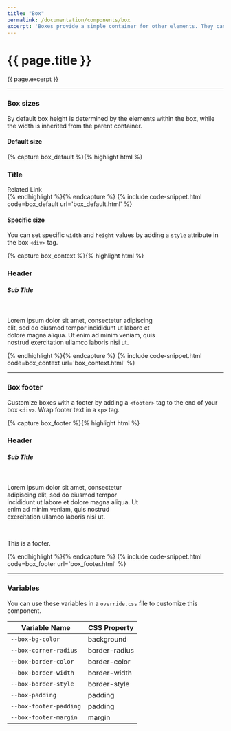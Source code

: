 ```yaml
---
title: "Box"
permalink: /documentation/components/box
excerpt: 'Boxes provide a simple container for other elements. They can be customized with headers and footers'
---
```


# {{ page.title }}
{{ page.excerpt }}

***

### Box sizes
By default box height is determined by the elements within the box, while the width is inherited from the parent container.

#### Default size
{% capture box_default %}{% highlight html %}
<div class="box">
<h3>Title</h3>
<a>Related Link</a>
</div>
{% endhighlight %}{% endcapture %}
{% include code-snippet.html code=box_default url='box_default.html' %}

#### Specific size
You can set specific `width` and `height` values by adding a `style` attribute in the box `<div>` tag.

{% capture box_context %}{% highlight html %}
<div class="box" style="width:345px;">
<h3><a>Header</a></h3>
<h5>Sub Title</h5>
<br />
<p> Lorem ipsum dolor sit amet, consectetur adipiscing elit, sed do eiusmod tempor incididunt ut labore et dolore magna aliqua. Ut enim ad minim veniam, quis nostrud exercitation ullamco laboris nisi ut. </p>
</div>
{% endhighlight %}{% endcapture %}
{% include code-snippet.html code=box_context url='box_context.html' %}


***



### Box footer
Customize boxes with a footer by adding a `<footer>` tag to the end of your box `<div>`. Wrap footer text in a `<p>` tag.

{% capture box_footer %}{% highlight html %}
<div class="box" style="width:310px;">
<h3><a>Header</a></h3>
<h5>Sub Title</h5>
<br />
<p> Lorem ipsum dolor sit amet, consectetur adipiscing elit, sed do eiusmod tempor incididunt ut labore et dolore magna aliqua. Ut enim ad minim veniam, quis nostrud exercitation ullamco laboris nisi ut. </p>
<br />
<footer>
<p>This is a footer.</p>
</footer>
</div>
{% endhighlight %}{% endcapture %}
{% include code-snippet.html code=box_footer url='box_footer.html' %}


***


### Variables
You can use these variables in a `override.css` file to customize this component.

|Variable Name|CSS Property|
| - | - |
|`--box-bg-color`|background|
|`--box-corner-radius`|border-radius|
|`--box-border-color`|border-color|
|`--box-border-width`|border-width|
|`--box-border-style`|border-style|
|`--box-padding`|padding|
|`--box-footer-padding`|padding|
|`--box-footer-margin`|margin|

